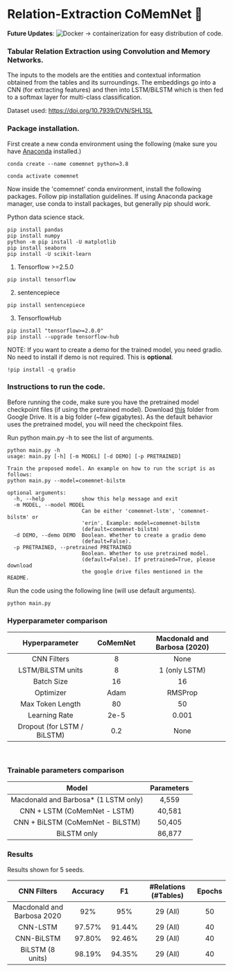 # Relation-Extraction CoMemNet 👋

**Future Updates**: ![Docker](https://img.shields.io/badge/docker-%230db7ed.svg?style=for-the-badge&logo=docker&logoColor=white) -> containerization for easy distribution of code. 


### Tabular Relation Extraction using Convolution and Memory Networks.

The inputs to the models are the entities and contextual information obtained from the tables and its surroundings. The embeddings go into a CNN (for extracting features) and then into LSTM/BiLSTM which is then fed to a softmax layer for multi-class classification.

Dataset used: https://doi.org/10.7939/DVN/SHL1SL


### Package installation.

First create a new conda environment using the following (make sure you have [Anaconda](https://www.anaconda.com/) installed.)
```
conda create --name comemnet python=3.8
```
```
conda activate comemnet
```
Now inside the 'comemnet' conda environment, install the following packages. Follow pip installation guidelines. If using Anaconda package manager, use conda to install packages, but generally pip should work.

Python data science stack.
```
pip install pandas
pip install numpy
python -m pip install -U matplotlib
pip install seaborn
pip install -U scikit-learn
```

1. Tensorflow >=2.5.0
```
pip install tensorflow
```
2. sentencepiece
```
pip install sentencepiece
`````````
3. TensorflowHub
```
pip install "tensorflow>=2.0.0"
pip install --upgrade tensorflow-hub
```

NOTE: If you want to create a demo for the trained model, you need gradio. No need to install if demo is not required. This is **optional**.
```
!pip install -q gradio
```


### Instructions to run the code.
Before running the code, make sure you have the pretrained model checkpoint files (if using the pretrained model).
Download [this](https://drive.google.com/drive/folders/1I_pwygMoS7xofFVMSXwRgsrAMiUUh8T9?usp=sharing) folder from Google Drive. It is a big folder (~few gigabytes). As the default behavior uses the pretrained model, you will need the checkpoint files.

Run python main.py -h to see the list of arguments.
```
python main.py -h
usage: main.py [-h] [-m MODEL] [-d DEMO] [-p PRETRAINED]

Train the proposed model. An example on how to run the script is as follows:
python main.py --model=comemnet-bilstm

optional arguments:
  -h, --help            show this help message and exit
  -m MODEL, --model MODEL
                        Can be either 'comemnet-lstm', 'comemnet-bilstm' or
                        'erin'. Example: model=comemnet-bilstm
                        (default=comemnet-bilstm)
  -d DEMO, --demo DEMO  Boolean. Whether to create a gradio demo
                        (default=False).
  -p PRETRAINED, --pretrained PRETRAINED
                        Boolean. Whether to use pretrained model.
                        (default=False). If pretrained=True, please download
                        the google drive files mentioned in the README.
```
Run the code using the following line (will use default arguments).
```
python main.py
```

### Hyperparameter comparison

| Hyperparameter              | CoMemNet | Macdonald and Barbosa (2020) |
|:---------------------------:|:--------:|:----------------------------:|
| CNN Filters                 | 8        | None                         |
| LSTM/BiLSTM units           | 8        | 1 (only LSTM)                |
| Batch Size                  | 16       | 16                           |
| Optimizer                   | Adam     | RMSProp                      |
| Max Token Length            | 80       | 50                           |
| Learning Rate               | 2e-5     | 0.001                        |
| Dropout (for LSTM / BiLSTM) | 0.2      | None                         |
 
 
### Trainable parameters comparison

| Model                                | Parameters |
|:------------------------------------:|:----------:|
| Macdonald and Barbosa* (1 LSTM only) | 4,559      |
| CNN + LSTM (CoMemNet - LSTM)         | 40,581     |
| CNN + BiLSTM  (CoMemNet - BiLSTM)    | 50,405     |
| BiLSTM only                          | 86,877     |



### Results
Results shown for 5 seeds.

| CNN Filters                 | Accuracy | F1     | #Relations (#Tables) | Epochs |
|:---------------------------:|:--------:|:------:|:--------------------:|:------:|
| Macdonald and Barbosa 2020  | 92%      | 95%    | 29 (All)             | 50     |
| CNN-LSTM                    | 97.57%   | 91.44% | 29 (All)             | 40     |
| CNN-BiLSTM                  | 97.80%   | 92.46% | 29 (All)             | 40     |
| BiLSTM (8 units)            | 98.19%   | 94.35% | 29 (All)             | 40     |
